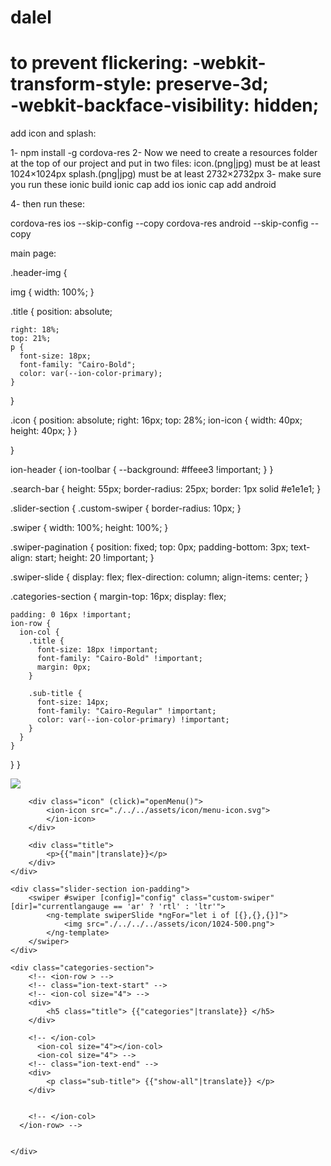 # dalel




to prevent flickering:
-webkit-transform-style: preserve-3d;   
-webkit-backface-visibility: hidden;
===============================================================
add icon and splash:

1- npm install -g cordova-res
2- Now we need to create a resources folder at the top of our project and put in two files:
    icon.(png|jpg) must be at least 1024×1024px
    splash.(png|jpg) must be at least 2732×2732px
3- 
make sure you run these
ionic build
ionic cap add ios
ionic cap add android

4- then run these:

cordova-res ios --skip-config --copy
cordova-res android --skip-config --copy


main page:

.header-img {
  
  img {
    width: 100%;
  }

  .title {
    position: absolute;

    right: 18%;
    top: 21%;
    p {
      font-size: 18px;
      font-family: "Cairo-Bold";
      color: var(--ion-color-primary);
    }
  }

  .icon {
    position: absolute;
    right: 16px;
    top: 28%;
    ion-icon {
      width: 40px;
      height: 40px;
    }
  }
 
}


ion-header {
  ion-toolbar {
    --background: #ffeee3 !important;
  }
}

.search-bar {
  height: 55px;
  border-radius: 25px;
  border: 1px solid #e1e1e1;
}

.slider-section {
  .custom-swiper {
    border-radius: 10px;
  }

  .swiper {
    width: 100%;
    height: 100%;
  }

  .swiper-pagination {
    position: fixed;
    top: 0px;
    padding-bottom: 3px;
    text-align: start;
    height: 20 !important;
  }

  .swiper-slide {
    display: flex;
    flex-direction: column;
    align-items: center;
  }

  .categories-section {
    margin-top: 16px;
    display: flex;

    padding: 0 16px !important;
    ion-row {
      ion-col {
        .title {
          font-size: 18px !important;
          font-family: "Cairo-Bold" !important;
          margin: 0px;
        }

        .sub-title {
          font-size: 14px;
          font-family: "Cairo-Regular" !important;
          color: var(--ion-color-primary) !important;
        }
      }
    }
  }
}


<ion-header class="ion-no-border">
    <div class="header-img">
        <img src="../../../assets/icon/bg.svg">

        <div class="icon" (click)="openMenu()">
            <ion-icon src="./../../assets/icon/menu-icon.svg">
            </ion-icon>
        </div>

        <div class="title">
            <p>{{"main"|translate}}</p>
        </div>
    </div>
</ion-header>


<ion-content>
    <div class="search-section">
        <ion-row class="ion-align-items-center ion-justify-content-center">
            <ion-col size="10">
                <ion-item class="search-bar" lines="none">
                    <ion-input placeholder="{{'user-name'|translate}}" type="text"></ion-input>
                    <ion-icon item-start color="primary" name="search">
                    </ion-icon>
                </ion-item>
            </ion-col>
            <ion-col size="2" class="ion-align-self-center ion-float-right">
                <ion-fab-button color="secondary">
                    <ion-icon color="white" name="funnel-outline"></ion-icon>
                </ion-fab-button>
            </ion-col>
        </ion-row>
    </div>


    <div class="slider-section ion-padding">
        <swiper #swiper [config]="config" class="custom-swiper" [dir]="currentlangauge == 'ar' ? 'rtl' : 'ltr'">
            <ng-template swiperSlide *ngFor="let i of [{},{},{}]">
                <img src="./../../../assets/icon/1024-500.png">
            </ng-template>
        </swiper>
    </div>

    <div class="categories-section">
        <!-- <ion-row > -->
        <!-- class="ion-text-start" -->
        <!-- <ion-col size="4"> -->
        <div>
            <h5 class="title"> {{"categories"|translate}} </h5>
        </div>

        <!-- </ion-col>
          <ion-col size="4"></ion-col>
          <ion-col size="4"> -->
        <!-- class="ion-text-end" -->
        <div>
            <p class="sub-title"> {{"show-all"|translate}} </p>
        </div>


        <!-- </ion-col>
      </ion-row> -->


    </div>

</ion-content>
